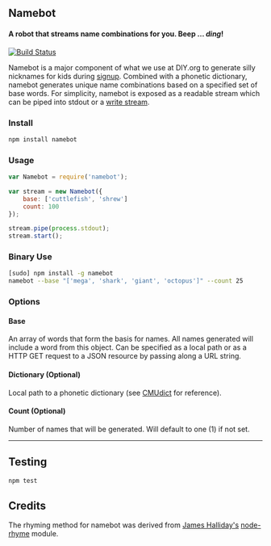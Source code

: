 ## Namebot
#### A robot that streams name combinations for you. Beep <buzz> ... *ding*!

[![Build Status](https://secure.travis-ci.org/thisandagain/namebot.png)](http://travis-ci.org/thisandagain/namebot)

Namebot is a major component of what we use at DIY.org to generate silly nicknames for kids during [signup](https://diy.org/#join). Combined with a phonetic dictionary, namebot generates unique name combinations based on a specified set of base words. For simplicity, namebot is exposed as a readable stream which can be piped into stdout or a [write stream](http://nodejs.org/api/fs.html#fs_fs_createwritestream_path_options).

### Install
```bash
npm install namebot
```

### Usage
```javascript
var Namebot = require('namebot');

var stream = new Namebot({
    base: ['cuttlefish', 'shrew']
    count: 100
});

stream.pipe(process.stdout);
stream.start();
````

### Binary Use
```bash
[sudo] npm install -g namebot
namebot --base "['mega', 'shark', 'giant', 'octopus']" --count 25
```

### Options
#### Base
An array of words that form the basis for names. All names generated will include a word from this object. Can be specified as a local path or as a HTTP GET request to a JSON resource by passing along a URL string.

#### Dictionary (Optional)
Local path to a phonetic dictionary (see [CMUdict](http://www.speech.cs.cmu.edu/cgi-bin/cmudict) for reference).

#### Count (Optional)
Number of names that will be generated. Will default to one (1) if not set.

---

## Testing
```bash
npm test
```

## Credits
The rhyming method for namebot was derived from [James Halliday's](http://substack.net/) [node-rhyme](https://github.com/substack/node-rhyme) module.